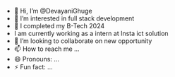 - 👋 Hi, I’m @DevayaniGhuge
- 👀 I’m interested in full stack development
- 🌱 I completed my B-Tech 2024
- I am currently working as a intern at Insta ict solution 
- 💞️ I’m looking to collaborate on new opportunity
- 📫 How to reach me ...
- 😄 Pronouns: ...
- ⚡ Fun fact: ...

<!---
DevayaniGhuge/DevayaniGhuge is a ✨ special ✨ repository because its `README.md` (this file) appears on your GitHub profile.
You can click the Preview link to take a look at your changes.
--->
